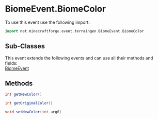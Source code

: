 # BiomeEvent.BiomeColor

To use this event use the following import:
```groovy
import net.minecraftforge.event.terraingen.BiomeEvent.BiomeColor
```

## Sub-Classes
This event extends the following events and can use all their methods and fields: <br>
[BiomeEvent](biome_event.md)

## Methods
```groovy
int getNewColor()
```

```groovy
int getOriginalColor()
```

```groovy
void setNewColor(int arg0)
```

